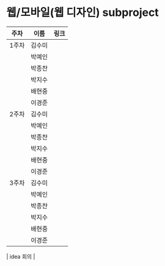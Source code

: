 # 웹/모바일(웹 디자인) subproject

| 주차 | 이름 | 링크 |
| --- | --- | --- |
| 1주차 | 김수미 | |
| | 박예인 | |
| | 박종찬 | |
| | 박지수 | |
| | 배현중 | |
| | 이경준 | |
| 2주차 | 김수미 | |
| | 박예인 | |
| | 박종찬 | |
| | 박지수 | |
| | 배현중 | |
| | 이경준 | |
| 3주차 | 김수미 | |
| | 박예인 | |
| | 박종찬 | |
| | 박지수 | |
| | 배현중 | |
| | 이경준 | |

| idea  회의 |
